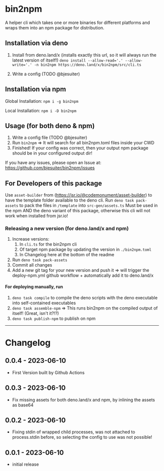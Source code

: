 # bin2npm

A helper cli which takes one or more binaries for different platforms and wraps them into an npm package for distribution.

## Installation via deno

1. Install from deno.land/x (installs exactly this url, so it will always run the latest version of itself!)
   `deno install --allow-read='.' --allow-write='.' -n bin2npm https://deno.land/x/bin2npm/src/cli.ts`

2. Write a config (TODO @bjesuiter)

## Installation via npm

Global Installation: `npm i -g bin2npm`

Local Installation: `npm i -D bin2npm`

## Usage (for both deno & npm)

1. Write a config file (TODO @bjesuiter)
2. Run `bin2npm` => It will search for all bin2npm.toml files inside your CWD
3. Finished! If your config was correct, then your output npm package should be in your configured output dir!

If you have any issues, please open an Issue at:
https://github.com/bjesuiter/bin2npm/issues

## For Developers of this package

Use `asset-builder` from (https://jsr.io/@codemonument/asset-builder) to have the template folder available to the deno cli.
Run `deno task pack-assets` to pack the files in `/template` into `src-gen/assets.ts`
Must be used in the npm AND the deno variant of this package, otherwise this cli will not work when installed from jsr.io!

### Releasing a new version (for deno.land/x and npm)

1. Increase versions:
   1. In `cli.ts` for the bin2npm cli
   2. Of target npm package by updating the version in `./bin2npm.toml`
   3. In Changelog here at the bottom of the readme
2. Run `deno task pack-assets`
3. Commit all changes
4. Add a new git tag for your new version and push it => will trigger the deploy-npm.yml github workflow + automatically add it to deno.land/x

#### For deploying manually, run

1.  `deno task compile` to compile the deno scripts with the deno executable into self-contained executables
2.  `deno task assemble-npm` => This runs bin2npm on the compiled output of itself! (Great, isn't it?!?)
3.  `deno task publish-npm` to publish on npm

---

# Changelog

## 0.0.4 - 2023-06-10

- First Version built by Github Actions

## 0.0.3 - 2023-06-10

- Fix missing assets for both deno.land/x and npm, by inlining the assets as base64

## 0.0.2 - 2023-06-10

- Fixing stdin of wrapped child processes, was not attached to process.stdin before, so selecting the config to use was not possible!

## 0.0.1 - 2023-06-10

- initial release
